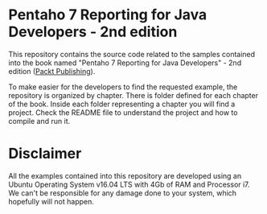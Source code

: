 Pentaho 7 Reporting for Java Developers - 2nd edition
===

This repository contains the source code related to the samples contained into the book named "Pentaho 7 Reporting for Java Developers" - 2nd edition ([Packt Publishing](https://www.packtpub.com/)). 

To make easier for the developers to find the requested example, the repository is organized by chapter. There is folder defined for each chapter of the book. Inside each folder representing a chapter you will find a project. Check the README file to understand the project and how to compile and run it.

# Disclaimer

All the examples contained into this repository are developed using an Ubuntu Operating System v16.04 LTS with 4Gb of RAM and Processor i7. We can't be responsible for any damage done to your system, which hopefully will not happen.

